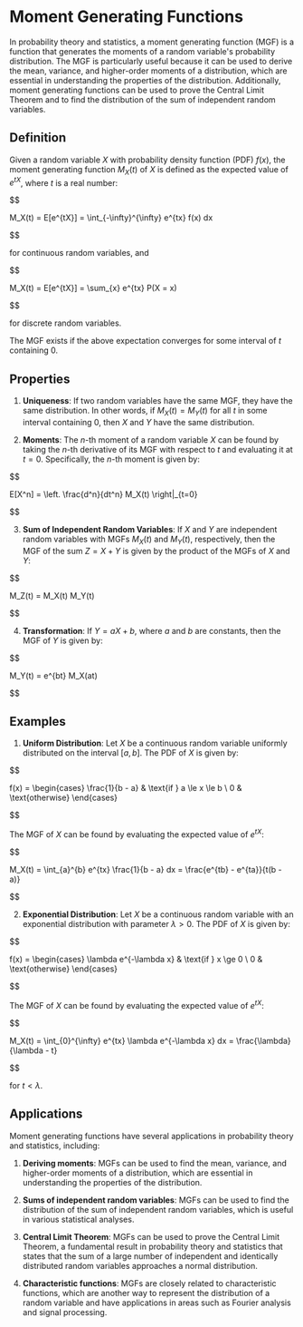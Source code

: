# Moment Generating Functions

In probability theory and statistics, a moment generating function (MGF) is a function that generates the moments of a random variable's probability distribution. The MGF is particularly useful because it can be used to derive the mean, variance, and higher-order moments of a distribution, which are essential in understanding the properties of the distribution. Additionally, moment generating functions can be used to prove the Central Limit Theorem and to find the distribution of the sum of independent random variables.

## Definition

Given a random variable $X$ with probability density function (PDF) $f(x)$, the moment generating function $M_X(t)$ of $X$ is defined as the expected value of $e^{tX}$, where $t$ is a real number:


$$

M_X(t) = E[e^{tX}] = \int_{-\infty}^{\infty} e^{tx} f(x) dx

$$


for continuous random variables, and


$$

M_X(t) = E[e^{tX}] = \sum_{x} e^{tx} P(X = x)

$$


for discrete random variables.

The MGF exists if the above expectation converges for some interval of $t$ containing 0.

## Properties

1. **Uniqueness**: If two random variables have the same MGF, they have the same distribution. In other words, if $M_X(t) = M_Y(t)$ for all $t$ in some interval containing 0, then $X$ and $Y$ have the same distribution.

2. **Moments**: The $n$-th moment of a random variable $X$ can be found by taking the $n$-th derivative of its MGF with respect to $t$ and evaluating it at $t = 0$. Specifically, the $n$-th moment is given by:


$$

E[X^n] = \left. \frac{d^n}{dt^n} M_X(t) \right|_{t=0}

$$


3. **Sum of Independent Random Variables**: If $X$ and $Y$ are independent random variables with MGFs $M_X(t)$ and $M_Y(t)$, respectively, then the MGF of the sum $Z = X + Y$ is given by the product of the MGFs of $X$ and $Y$:


$$

M_Z(t) = M_X(t) M_Y(t)

$$


4. **Transformation**: If $Y = aX + b$, where $a$ and $b$ are constants, then the MGF of $Y$ is given by:


$$

M_Y(t) = e^{bt} M_X(at)

$$


## Examples

1. **Uniform Distribution**: Let $X$ be a continuous random variable uniformly distributed on the interval $[a, b]$. The PDF of $X$ is given by:


$$

f(x) = \begin{cases}
\frac{1}{b - a} & \text{if } a \le x \le b \\
0 & \text{otherwise}
\end{cases}

$$


The MGF of $X$ can be found by evaluating the expected value of $e^{tX}$:


$$

M_X(t) = \int_{a}^{b} e^{tx} \frac{1}{b - a} dx = \frac{e^{tb} - e^{ta}}{t(b - a)}

$$


2. **Exponential Distribution**: Let $X$ be a continuous random variable with an exponential distribution with parameter $\lambda > 0$. The PDF of $X$ is given by:


$$

f(x) = \begin{cases}
\lambda e^{-\lambda x} & \text{if } x \ge 0 \\
0 & \text{otherwise}
\end{cases}

$$


The MGF of $X$ can be found by evaluating the expected value of $e^{tX}$:


$$

M_X(t) = \int_{0}^{\infty} e^{tx} \lambda e^{-\lambda x} dx = \frac{\lambda}{\lambda - t}

$$


for $t < \lambda$.

## Applications

Moment generating functions have several applications in probability theory and statistics, including:

1. **Deriving moments**: MGFs can be used to find the mean, variance, and higher-order moments of a distribution, which are essential in understanding the properties of the distribution.

2. **Sums of independent random variables**: MGFs can be used to find the distribution of the sum of independent random variables, which is useful in various statistical analyses.

3. **Central Limit Theorem**: MGFs can be used to prove the Central Limit Theorem, a fundamental result in probability theory and statistics that states that the sum of a large number of independent and identically distributed random variables approaches a normal distribution.

4. **Characteristic functions**: MGFs are closely related to characteristic functions, which are another way to represent the distribution of a random variable and have applications in areas such as Fourier analysis and signal processing.
